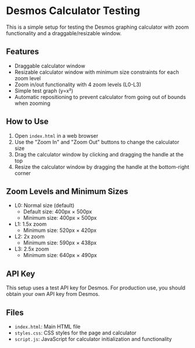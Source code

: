 # Desmos Calculator Testing

This is a simple setup for testing the Desmos graphing calculator with zoom functionality and a draggable/resizable window.

## Features

- Draggable calculator window
- Resizable calculator window with minimum size constraints for each zoom level
- Zoom in/out functionality with 4 zoom levels (L0-L3)
- Simple test graph (y=x²)
- Automatic repositioning to prevent calculator from going out of bounds when zooming

## How to Use

1. Open `index.html` in a web browser
2. Use the "Zoom In" and "Zoom Out" buttons to change the calculator size
3. Drag the calculator window by clicking and dragging the handle at the top
4. Resize the calculator window by dragging the handle at the bottom-right corner

## Zoom Levels and Minimum Sizes

- L0: Normal size (default)
  - Default size: 400px × 500px
  - Minimum size: 400px × 500px
- L1: 1.5x zoom
  - Minimum size: 520px × 420px
- L2: 2x zoom
  - Minimum size: 590px × 438px
- L3: 2.5x zoom
  - Minimum size: 640px × 490px

## API Key

This setup uses a test API key for Desmos. For production use, you should obtain your own API key from Desmos.

## Files

- `index.html`: Main HTML file
- `styles.css`: CSS styles for the page and calculator
- `script.js`: JavaScript for calculator initialization and functionality 
